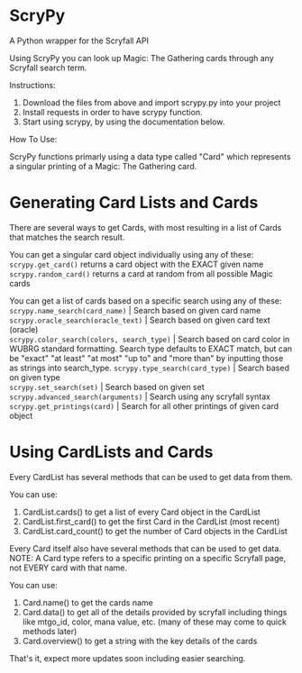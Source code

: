 # ScryPy
A Python wrapper for the Scryfall API

Using ScryPy you can look up Magic: The Gathering cards through any Scryfall search term.

Instructions:

1. Download the files from above and import scrypy.py into your project
2. Install requests in order to have scrypy function.
3. Start using scrypy, by using the documentation below.

How To Use:

ScryPy functions primarly using a data type called "Card" which represents a singular printing of a Magic: The Gathering card.

# Generating Card Lists and Cards

There are several ways to get Cards, with most resulting in a list of Cards that matches the search result.

You can get a singular card object individually using any of these:  
    `scrypy.get_card()` returns a card object with the EXACT given name  
    `scrypy.random_card()` returns a card at random from all possible Magic cards  

You can get a list of cards based on a specific search using any of these:  
    `scrypy.name_search(card_name)` | Search based on given card name  
    `scrypy.oracle_search(oracle_text)` | Search based on given card text (oracle)  
    `scrypy.color_search(colors, search_type)` | Search based on card color in WUBRG standard formatting. Search type defaults to EXACT match,  but can be "exact" "at least" "at most" "up to" and "more than" by inputting those as strings into search_type.
    `scrypy.type_search(card_type)` | Search based on given type  
    `scrypy.set_search(set)` | Search based on given set  
    `scrypy.advanced_search(arguments)` | Search using any scryfall syntax  
    `scrypy.get_printings(card)` | Search for all other printings of given card object  


# Using CardLists and Cards

Every CardList has several methods that can be used to get data from them.

You can use:
1. CardList.cards() to get a list of every Card object in the CardList
2. CardList.first_card() to get the first Card in the CardList (most recent)
3. CardList.card_count() to get the number of Card objects in the CardList


Every Card itself also have several methods that can be used to get data. NOTE: A Card type refers to a specific printing on a specific Scryfall page, not EVERY card with that name.

You can use:
1. Card.name() to get the cards name
2. Card.data() to get all of the details provided by scryfall including things like mtgo_id, color, mana value, etc. (many of these may come to quick methods later)
3. Card.overview() to get a string with the key details of the cards

That's it, expect more updates soon including easier searching.
